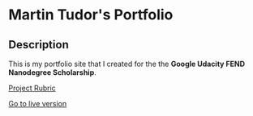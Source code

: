 # Martin Tudor's Portfolio

## Description

This is my portfolio site that I created for the the **Google Udacity FEND Nanodegree Scholarship**.

[Project Rubric](https://review.udacity.com/#!/rubrics/45/view)

[Go to live version](https://magicmart.github.io/martin-tudor-portfolio/)

